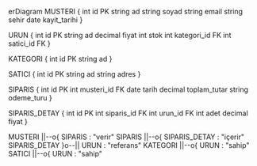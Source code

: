 erDiagram
MUSTERI {
int id PK
string ad
string soyad
string email
string sehir
date kayit_tarihi
}


URUN {
int id PK
string ad
decimal fiyat
int stok
int kategori_id FK
int satici_id FK
}


KATEGORI {
int id PK
string ad
}


SATICI {
int id PK
string ad
string adres
}


SIPARIS {
int id PK
int musteri_id FK
date tarih
decimal toplam_tutar
string odeme_turu
}


SIPARIS_DETAY {
int id PK
int siparis_id FK
int urun_id FK
int adet
decimal fiyat
}


MUSTERI ||--o{ SIPARIS : "verir"
SIPARIS ||--o{ SIPARIS_DETAY : "içerir"
SIPARIS_DETAY }o--|| URUN : "referans"
KATEGORI ||--o{ URUN : "sahip"
SATICI ||--o{ URUN : "sahip"
